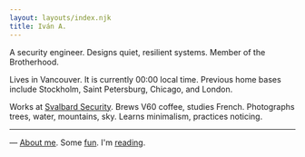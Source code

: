 ```yaml
---
layout: layouts/index.njk
title: Iván A.
---
```


A security engineer. Designs quiet, resilient systems. Member of the Brotherhood.

Lives in <span class="city-flag" data-flag="🇨🇦">Vancouver</span>. It is currently <span class="vancouver-clock">00:00</span> local time. Previous home bases include <span class="city-flag" data-flag="🇸🇪">Stockholm</span>, <span class="city-flag" data-flag="🇷🇺">Saint Petersburg</span>, <span class="city-flag" data-flag="🇺🇸">Chicago</span>, and <span class="city-flag" data-flag="🇬🇧">London</span>.

Works at [Svalbard Security](https://svalbard.ca). Brews V60 coffee, studies French. Photographs trees, water, mountains, sky. Learns minimalism, practices noticing.


---
— [About me](/whoami/). Some [fun](/fun/). I'm [reading](/library/).